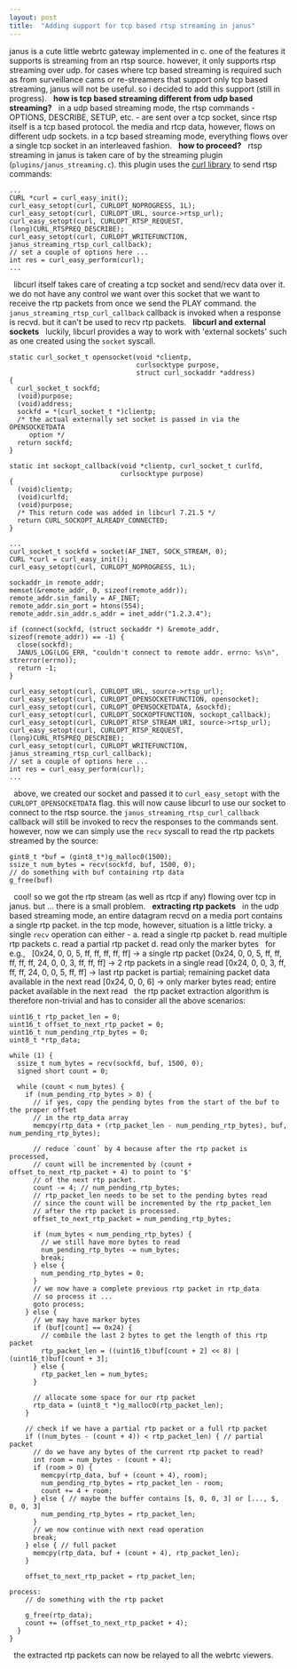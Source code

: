 ```yaml
---
layout: post
title:  "Adding support for tcp based rtsp streaming in janus"
---
```


janus is a cute little webrtc gateway implemented in c. one of the features it supports is streaming from an rtsp source. however, it only supports rtsp streaming over udp. for cases where tcp based streaming is required such as from surveillance cams or re-streamers that support only tcp based streaming, janus will not be useful. so i decided to add this support (still in progress).
&nbsp;
**how is tcp based streaming different from udp based streaming?**
&nbsp;
in a udp based streaming mode, the rtsp commands - OPTIONS, DESCRIBE, SETUP, etc. - are sent over a tcp socket, since rtsp itself is a tcp based protocol. the media and rtcp data, however, flows on different udp sockets. in a tcp based streaming mode, everything flows over a single tcp socket in an interleaved fashion.
&nbsp;
**how to proceed?**
&nbsp;
rtsp streaming in janus is taken care of by the streaming plugin (`plugins/janus_streaming.c`). this plugin uses the [curl library](https://curl.se/libcurl/) to send rtsp commands:
&nbsp;
```
...
CURL *curl = curl_easy_init();
curl_easy_setopt(curl, CURLOPT_NOPROGRESS, 1L);
curl_easy_setopt(curl, CURLOPT_URL, source->rtsp_url);
curl_easy_setopt(curl, CURLOPT_RTSP_REQUEST, (long)CURL_RTSPREQ_DESCRIBE);
curl_easy_setopt(curl, CURLOPT_WRITEFUNCTION, janus_streaming_rtsp_curl_callback);
// set a couple of options here ...
int res = curl_easy_perform(curl);
...
```
&nbsp;
libcurl itself takes care of creating a tcp socket and send/recv data over it. we do not have any control we want over this socket that we want to receive the rtp packets from once we send the PLAY command. the `janus_streaming_rtsp_curl_callback` callback is invoked when a response is recvd. but it can't be used to recv rtp packets. 
&nbsp;
**libcurl and external sockets**
&nbsp;
luckily, libcurl provides a way to work with 'external sockets' such as one created using the `socket` syscall.
&nbsp;
```
static curl_socket_t opensocket(void *clientp,
                                curlsocktype purpose,
                                struct curl_sockaddr *address)
{
  curl_socket_t sockfd;
  (void)purpose;
  (void)address;
  sockfd = *(curl_socket_t *)clientp;
  /* the actual externally set socket is passed in via the OPENSOCKETDATA
     option */
  return sockfd;
}

static int sockopt_callback(void *clientp, curl_socket_t curlfd,
                            curlsocktype purpose)
{
  (void)clientp;
  (void)curlfd;
  (void)purpose;
  /* This return code was added in libcurl 7.21.5 */
  return CURL_SOCKOPT_ALREADY_CONNECTED;
}

...
curl_socket_t sockfd = socket(AF_INET, SOCK_STREAM, 0);
CURL *curl = curl_easy_init();
curl_easy_setopt(curl, CURLOPT_NOPROGRESS, 1L);

sockaddr_in remote_addr;
memset(&remote_addr, 0, sizeof(remote_addr));
remote_addr.sin_family = AF_INET;
remote_addr.sin_port = htons(554);
remote_addr.sin_addr.s_addr = inet_addr("1.2.3.4");

if (connect(sockfd, (struct sockaddr *) &remote_addr, sizeof(remote_addr)) == -1) {
  close(sockfd);
  JANUS_LOG(LOG_ERR, "couldn't connect to remote addr. errno: %s\n", strerror(errno));
  return -1;
}

curl_easy_setopt(curl, CURLOPT_URL, source->rtsp_url);
curl_easy_setopt(curl, CURLOPT_OPENSOCKETFUNCTION, opensocket);
curl_easy_setopt(curl, CURLOPT_OPENSOCKETDATA, &sockfd);
curl_easy_setopt(curl, CURLOPT_SOCKOPTFUNCTION, sockopt_callback);
curl_easy_setopt(curl, CURLOPT_RTSP_STREAM_URI, source->rtsp_url);
curl_easy_setopt(curl, CURLOPT_RTSP_REQUEST, (long)CURL_RTSPREQ_DESCRIBE);
curl_easy_setopt(curl, CURLOPT_WRITEFUNCTION, janus_streaming_rtsp_curl_callback);
// set a couple of options here ...
int res = curl_easy_perform(curl);
...
```
&nbsp;
above, we created our socket and passed it to `curl_easy_setopt` with the `CURLOPT_OPENSOCKETDATA` flag. this will now cause libcurl to use our socket to connect to the rtsp source. the `janus_streaming_rtsp_curl_callback` callback will still be invoked to recv the responses to the commands sent. however, now we can simply use the `recv` syscall to read the rtp packets streamed by the source:
&nbsp;
```
gint8_t *buf = (gint8_t*)g_malloc0(1500);
ssize_t num_bytes = recv(sockfd, buf, 1500, 0);
// do something with buf containing rtp data
g_free(buf)
```
&nbsp;
cool! so we got the rtp stream (as well as rtcp if any) flowing over tcp in janus. but ... there is a small problem.
&nbsp;
**extracting rtp packets**
&nbsp;
in the udp based streaming mode, an entire datagram recvd on a media port contains a single rtp packet. in the tcp mode, however, situation is a little tricky. a single `recv` operation can either -
a. read a single rtp packet
b. read multiple rtp packets
c. read a partial rtp packet
d. read only the marker bytes
&nbsp;
for e.g.,
&nbsp;
[0x24, 0, 0, 5, ff, ff, ff, ff, ff] -> a single rtp packet
[0x24, 0, 0, 5, ff, ff, ff, ff, ff, 24, 0, 0, 3, ff, ff, ff] -> 2 rtp packets in a single read
[0x24, 0, 0, 3, ff, ff, ff, 24, 0, 0, 5, ff, ff] -> last rtp packet is partial; remaining packet data available in the next read
[0x24, 0, 0, 6] -> only marker bytes read; entire packet available in the next read
&nbsp;
the rtp packet extraction algorithm is therefore non-trivial and has to consider all the above scenarios:
&nbsp;
```
uint16_t rtp_packet_len = 0;
uint16_t offset_to_next_rtp_packet = 0;
uint16_t num_pending_rtp_bytes = 0;
uint8_t *rtp_data;

while (1) {
  ssize_t num_bytes = recv(sockfd, buf, 1500, 0);
  signed short count = 0; 

  while (count < num_bytes) {
    if (num_pending_rtp_bytes > 0) {
      // if yes, copy the pending bytes from the start of the buf to the proper offset
      // in the rtp_data array
      memcpy(rtp_data + (rtp_packet_len - num_pending_rtp_bytes), buf, num_pending_rtp_bytes);

      // reduce `count` by 4 because after the rtp packet is processed,
      // count will be incremented by (count + offset_to_next_rtp_packet + 4) to point to '$'
      // of the next rtp packet.
      count -= 4; // num_pending_rtp_bytes;
      // rtp_packet_len needs to be set to the pending bytes read
      // since the count will be incremented by the rtp_packet_len
      // after the rtp packet is processed.
      offset_to_next_rtp_packet = num_pending_rtp_bytes;

      if (num_bytes < num_pending_rtp_bytes) {
        // we still have more bytes to read
        num_pending_rtp_bytes -= num_bytes;
        break;
      } else {
        num_pending_rtp_bytes = 0;
      }
      // we now have a complete previous rtp packet in rtp_data
      // so process it ...
      goto process;
    } else {
      // we may have marker bytes
      if (buf[count] == 0x24) {
        // combile the last 2 bytes to get the length of this rtp packet
        rtp_packet_len = ((uint16_t)buf[count + 2] << 8) | (uint16_t)buf[count + 3];
      } else {
        rtp_packet_len = num_bytes;
      }

      // allocate some space for our rtp packet
      rtp_data = (uint8_t *)g_malloc0(rtp_packet_len);
    }
    
    // check if we have a partial rtp packet or a full rtp packet
    if ((num_bytes - (count + 4)) < rtp_packet_len) { // partial packet
      // do we have any bytes of the current rtp packet to read?
      int room = num_bytes - (count + 4);
      if (room > 0) {
        memcpy(rtp_data, buf + (count + 4), room);
        num_pending_rtp_bytes = rtp_packet_len - room;
        count += 4 + room;
      } else { // maybe the buffer contains [$, 0, 0, 3] or [..., $, 0, 0, 3]
        num_pending_rtp_bytes = rtp_packet_len;
      }
      // we now continue with next read operation
      break;
    } else { // full packet
      memcpy(rtp_data, buf + (count + 4), rtp_packet_len);
    }

    offset_to_next_rtp_packet = rtp_packet_len;

process:
    // do something with the rtp packet

    g_free(rtp_data);
    count += (offset_to_next_rtp_packet + 4);
  }
}
```
&nbsp;
the extracted rtp packets can now be relayed to all the webrtc viewers.
